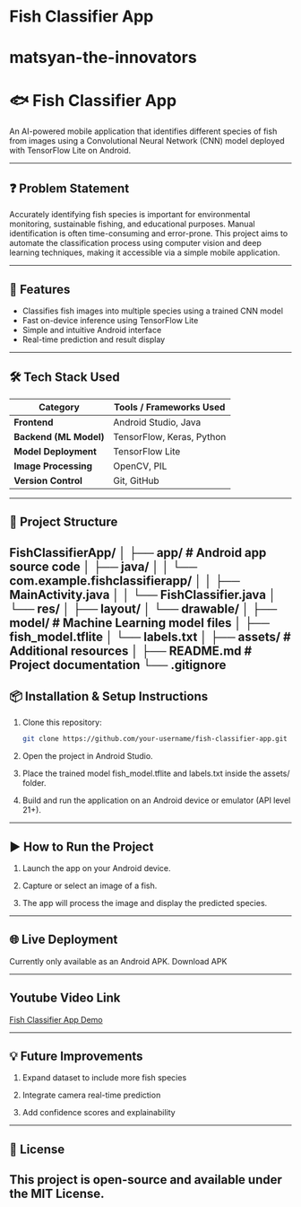 
# Fish Classifier App

# matsyan-the-innovators
# 🐟 Fish Classifier App

An AI-powered mobile application that identifies different species of fish from images using a Convolutional Neural Network (CNN) model deployed with TensorFlow Lite on Android.

---

## ❓ Problem Statement

Accurately identifying fish species is important for environmental monitoring, sustainable fishing, and educational purposes. Manual identification is often time-consuming and error-prone. This project aims to automate the classification process using computer vision and deep learning techniques, making it accessible via a simple mobile application.

---

## 🚀 Features

- Classifies fish images into multiple species using a trained CNN model
- Fast on-device inference using TensorFlow Lite
- Simple and intuitive Android interface
- Real-time prediction and result display

---

## 🛠️ Tech Stack Used

| Category            | Tools / Frameworks Used                         |
|---------------------|-------------------------------------------------|
| **Frontend**         | Android Studio, Java                           |
| **Backend (ML Model)**| TensorFlow, Keras, Python                      |
| **Model Deployment** | TensorFlow Lite                                |
| **Image Processing** | OpenCV, PIL                                    |
| **Version Control**  | Git, GitHub                                    |

---

## 📁 Project Structure

FishClassifierApp/
│
├── app/ # Android app source code
│ ├── java/
│ │ └── com.example.fishclassifierapp/
│ │ ├── MainActivity.java
│ │ └── FishClassifier.java
│ └── res/
│ ├── layout/
│ └── drawable/
│
├── model/ # Machine Learning model files
│ ├── fish_model.tflite
│ └── labels.txt
│
├── assets/ # Additional resources
│
├── README.md # Project documentation
└── .gitignore
---
## 📦 Installation & Setup Instructions

1. Clone this repository:
   ```bash
   git clone https://github.com/your-username/fish-classifier-app.git
2. Open the project in Android Studio.

3. Place the trained model fish_model.tflite and labels.txt inside the assets/ folder.

4. Build and run the application on an Android device or emulator (API level 21+).
---

## ▶️ How to Run the Project
1. Launch the app on your Android device.

2. Capture or select an image of a fish.

3. The app will process the image and display the predicted species.

---

## 🌐 Live Deployment
Currently only available as an Android APK. Download APK

---
## Youtube Video Link
[Fish Classifier App Demo](https://youtu.be/tJTXbNDRkfg)

---

## 💡 Future Improvements
1. Expand dataset to include more fish species

2. Integrate camera real-time prediction

3. Add confidence scores and explainability

---
## 📄 License
This project is open-source and available under the MIT License.
---
